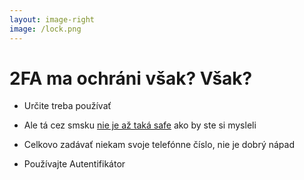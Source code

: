 ```yaml
---
layout: image-right
image: /lock.png
---
```


# 2FA ma ochráni však? Však?

- Určite treba používať

- Ale tá cez smsku [nie je až taká safe](https://www.howtogeek.com/310418/why-you-shouldnt-use-sms-for-two-factor-authentication/) ako by ste si mysleli

- Celkovo zadávať niekam svoje telefónne číslo, nie je dobrý nápad

- Používajte Autentifikátor